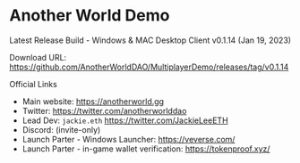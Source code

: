 Another World Demo
===
Latest Release Build - Windows & MAC Desktop Client v0.1.14 (Jan 19, 2023)

Download URL: https://github.com/AnotherWorldDAO/MultiplayerDemo/releases/tag/v0.1.14

Official Links
- Main website: https://anotherworld.gg
- Twitter: https://twitter.com/anotherworlddao
- Lead Dev: `jackie.eth` https://twitter.com/JackieLeeETH
- Discord: (invite-only)
- Launch Parter - Windows Launcher: https://veverse.com/
- Launch Parter - in-game wallet verification: https://tokenproof.xyz/
